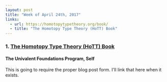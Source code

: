 ```yaml
---
layout: post
title: "Week of April 24th, 2017"
links:
  - url: https://homotopytypetheory.org/book/
  - title: "The Homotopy Type Theory (HoTT) Book"
---
```


### 1. [The Homotopy Type Theory (HoTT) Book](https://homotopytypetheory.org/book/)
#### The Univalent Foundations Program, Self

This is going to require the proper blog post form.  I'll link that here when it exists.
